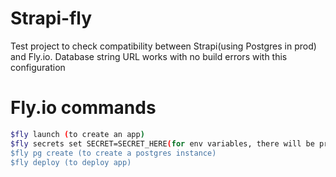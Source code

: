 # Strapi-fly

Test project to check compatibility between Strapi(using Postgres in prod) and Fly.io.
Database string URL works with no build errors with this configuration

# Fly.io commands

```sh
$fly launch (to create an app)
$fly secrets set SECRET=SECRET_HERE(for env variables, there will be prod errors if this is not set for Strapi's default env vars)
$fly pg create (to create a postgres instance)
$fly deploy (to deploy app)
```

